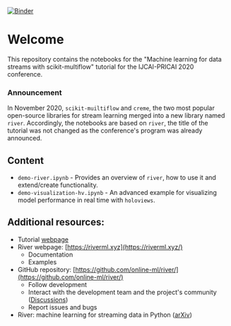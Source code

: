 [![Binder](https://mybinder.org/badge_logo.svg)](https://mybinder.org/v2/gh/jacobmontiel/river-tutorial-ijcai2020/HEAD?urlpath=lab/tree/demo-river.ipynb)

# Welcome

This repository contains the notebooks for the "Machine learning for data streams with scikit-multiflow" tutorial for the IJCAI-PRICAI 2020 conference.

### Announcement
In November 2020, `scikit-muiltiflow` and `creme`, the two most popular open-source libraries for stream learning merged into a new library named `river`.
Accordingly, the notebooks are based on `river`, the title of the tutorial was not changed as the conference's program was already announced.

## Content
- `demo-river.ipynb` - Provides an overview of `river`, how to use it and extend/create functionality.
- `demo-visualization-hv.ipynb` - An advanced example for visualizing model performance in real time with `holoviews`.

## Additional resources:
- Tutorial [webpage](https://streamlearningtutorial2020.netlify.app/)
- River webpage: [https://riverml.xyz](https://riverml.xyz/)
  - Documentation
  - Examples
- GitHub repository: [https://github.com/online-ml/river/](https://github.com/online-ml/river/)
  - Follow development
  - Interact with the development team and the project's community ([Discussions](https://github.com/online-ml/river/discussions))
  - Report issues and bugs
- River: machine learning for streaming data in Python ([arXiv](https://arxiv.org/abs/2012.04740))